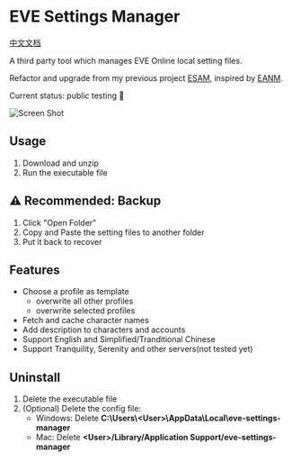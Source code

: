 # EVE Settings Manager

[中文文档](/docs/README_CN.md)

A third party tool which manages EVE Online local setting files.

Refactor and upgrade from my previous project [ESAM](https://github.com/mintnick/ESAM), inspired by [EANM](https://github.com/FontaineRiant/EANM).

Current status: public testing :test_tube:

![Screen Shot](https://user-images.githubusercontent.com/14357052/216756436-06cf8cea-70ad-4256-b1c6-4759be1e3d2c.png)

## Usage

1. Download and unzip
2. Run the executable file

## :warning: Recommended: Backup

1. Click "Open Folder"
2. Copy and Paste the setting files to another folder
3. Put it back to recover

## Features

- Choose a profile as template
  - overwrite all other profiles
  - overwrite selected profiles
- Fetch and cache character names
- Add description to characters and accounts
- Support English and Simplified/Tranditional Chinese
- Support Tranquility, Serenity and other servers(not tested yet)

## Uninstall

1. Delete the executable file
2. (Optional) Delete the config file:
    - Windows: Delete **C:\Users\\\<User>\AppData\Local\eve-settings-manager**
    - Mac: Delete **\<User>/Library/Application Support/eve-settings-manager**